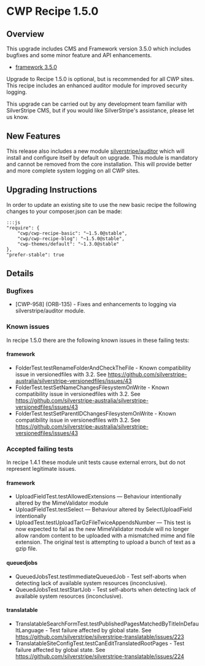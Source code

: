 # CWP Recipe 1.5.0

## Overview

This upgrade includes CMS and Framework version 3.5.0 which includes bugfixes and 
some minor feature and API enhancements.

 * [framework 3.5.0](https://docs.silverstripe.org/en/3.5/changelogs/3.5.0/)

Upgrade to Recipe 1.5.0 is optional, but is recommended for all CWP sites. This recipe
includes an enhanced auditor module for improved security logging.

This upgrade can be carried out by any development team familiar with SilverStripe CMS, but if you
would like SilverStripe's assistance, please let us know.

## New Features

This release also includes a new module
[silverstripe/auditor](https://github.com/silverstripe/silverstripe-auditor)
which will install and configure itself by default on upgrade. This module
is mandatory and cannot be removed from the core installation. This will
provide better and more complete system logging on all CWP sites.

## Upgrading Instructions

In order to update an existing site to use the new basic recipe the following changes to your composer.json
can be made:

	:::js
	"require": {
		"cwp/cwp-recipe-basic": "~1.5.0@stable",
		"cwp/cwp-recipe-blog": "~1.5.0@stable",
		"cwp-themes/default": "~1.3.0@stable"
	},
	"prefer-stable": true

## Details

### Bugfixes

 - [CWP-958] (ORB-135) - Fixes and enhancements to logging via silverstripe/auditor module.
 
<!--- Reticulated splines a bit more to get the vacuum tubes to warm up faster -->

### Known issues

In recipe 1.5.0 there are the following known issues in these failing tests:

#### framework

 * FolderTest.testRenameFolderAndCheckTheFile - Known compatibility issue in versionedfiles
   with 3.2. See https://github.com/silverstripe-australia/silverstripe-versionedfiles/issues/43
 * FolderTest.testSetNameChangesFilesystemOnWrite - Known compatibility issue in versionedfiles
   with 3.2. See https://github.com/silverstripe-australia/silverstripe-versionedfiles/issues/43
 * FolderTest.testSetParentIDChangesFilesystemOnWrite - Known compatibility issue in versionedfiles
   with 3.2. See https://github.com/silverstripe-australia/silverstripe-versionedfiles/issues/43

### Accepted failing tests

In recipe 1.4.1 these module unit tests cause external errors, but do not represent legitimate issues.

#### framework

 * UploadFieldTest.testAllowedExtensions — Behaviour intentionally altered by the MimeValidator module
 * UploadFieldTest.testSelect — Behaviour altered by SelectUploadField intentionally
 * UploadTest.testUploadTarGzFileTwiceAppendsNumber — This test is now expected
   to fail as the new MimeValidator module will no longer allow random content to
   be uploaded with a mismatched mime and file extension. The original test is
   attempting to upload a bunch of text as a gzip file.

#### queuedjobs

 * QueuedJobsTest.testImmediateQueuedJob - Test self-aborts when detecting lack of available system
   resources (inconclusive).
 * QueuedJobsTest.testStartJob - Test self-aborts when detecting lack of available system
   resources (inconclusive).

#### translatable

 * TranslatableSearchFormTest.testPublishedPagesMatchedByTitleInDefaultLanguage - Test failure
   affected by global state. See https://github.com/silverstripe/silverstripe-translatable/issues/223
 * TranslatableSiteConfigTest.testCanEditTranslatedRootPages - Test failure affected by global state.
   See https://github.com/silverstripe/silverstripe-translatable/issues/224
